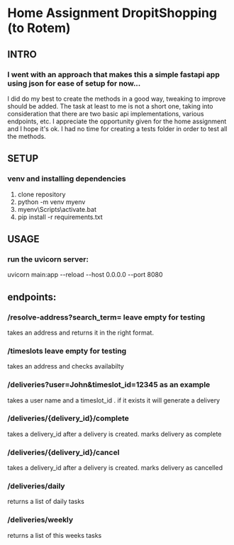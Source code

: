# Home Assignment DropitShopping (to Rotem)

## INTRO 
### I went with an approach that makes this a simple fastapi app using json for ease of setup for now...
I did do my best to create the methods in a good way, tweaking to improve should be added. The task at least to me is not a short one, taking into consideration that there are two
basic api implementations, various endpoints, etc. I appreciate the opportunity given for the home assignment and I
hope it's ok.
I had no time for creating a tests folder in order to test all the methods.

## SETUP
### venv and installing dependencies
1. clone repository
2. python -m venv myenv
3. myenv\Scripts\activate.bat
4. pip install -r requirements.txt 

## USAGE
### run the uvicorn server:
uvicorn main:app --reload --host 0.0.0.0 --port 8080

## endpoints:
### /resolve-address?search_term=  leave empty for testing
takes an address and returns it in the right format.

### /timeslots  leave empty for testing
takes an address and checks availabilty

### /deliveries?user=John&timeslot_id=12345  as an example
takes a user name and a timeslot_id . if it exists it will generate a delivery

### /deliveries/{delivery_id}/complete 
takes a delivery_id after a delivery is created. marks delivery as complete

### /deliveries/{delivery_id}/cancel 
takes a delivery_id after a delivery is created. marks delivery as cancelled

### /deliveries/daily
returns a list of daily tasks

### /deliveries/weekly
returns a list of this weeks tasks